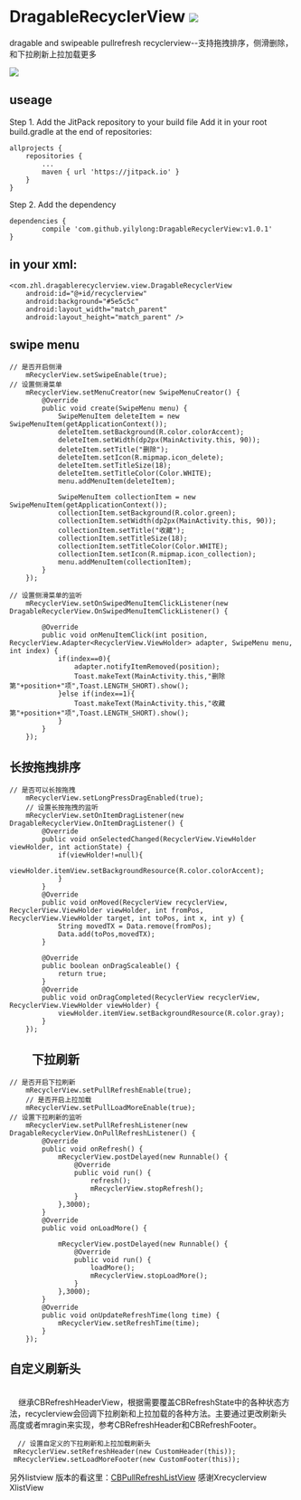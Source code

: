 # DragableRecyclerView [![](https://jitpack.io/v/yilylong/DragableRecyclerView.svg)](https://jitpack.io/#yilylong/DragableRecyclerView)
dragable and swipeable pullrefresh recyclerview--支持拖拽排序，侧滑删除，和下拉刷新上拉加载更多

<img src='/GIF.gif'>

useage
---

Step 1. Add the JitPack repository to your build file
Add it in your root build.gradle at the end of repositories:
	
    allprojects {
		repositories {
			...
			maven { url 'https://jitpack.io' }
		}
	}

Step 2. Add the dependency

    dependencies {
	        compile 'com.github.yilylong:DragableRecyclerView:v1.0.1'
	}

in your xml:
---
    <com.zhl.dragablerecyclerview.view.DragableRecyclerView
        android:id="@+id/recyclerview"
        android:background="#5e5c5c"
        android:layout_width="match_parent"
        android:layout_height="match_parent" />
        
swipe menu
---

    // 是否开启侧滑
        mRecyclerView.setSwipeEnable(true);
    // 设置侧滑菜单
        mRecyclerView.setMenuCreator(new SwipeMenuCreator() {
            @Override
            public void create(SwipeMenu menu) {
                SwipeMenuItem deleteItem = new SwipeMenuItem(getApplicationContext());
                deleteItem.setBackground(R.color.colorAccent);
                deleteItem.setWidth(dp2px(MainActivity.this, 90));
                deleteItem.setTitle("删除");
                deleteItem.setIcon(R.mipmap.icon_delete);
                deleteItem.setTitleSize(18);
                deleteItem.setTitleColor(Color.WHITE);
                menu.addMenuItem(deleteItem);

                SwipeMenuItem collectionItem = new SwipeMenuItem(getApplicationContext());
                collectionItem.setBackground(R.color.green);
                collectionItem.setWidth(dp2px(MainActivity.this, 90));
                collectionItem.setTitle("收藏");
                collectionItem.setTitleSize(18);
                collectionItem.setTitleColor(Color.WHITE);
                collectionItem.setIcon(R.mipmap.icon_collection);
                menu.addMenuItem(collectionItem);
            }
        });
        
    // 设置侧滑菜单的监听
        mRecyclerView.setOnSwipedMenuItemClickListener(new DragableRecyclerView.OnSwipedMenuItemClickListener() {

            @Override
            public void onMenuItemClick(int position, RecyclerView.Adapter<RecyclerView.ViewHolder> adapter, SwipeMenu menu, int index) {
                if(index==0){
                    adapter.notifyItemRemoved(position);
                    Toast.makeText(MainActivity.this,"删除第"+position+"项",Toast.LENGTH_SHORT).show();
                }else if(index==1){
                    Toast.makeText(MainActivity.this,"收藏第"+position+"项",Toast.LENGTH_SHORT).show();
                }
            }
        });       
 
 长按拖拽排序
 ---
 
    // 是否可以长按拖拽
        mRecyclerView.setLongPressDragEnabled(true);  
        // 设置长按拖拽的监听
        mRecyclerView.setOnItemDragListener(new DragableRecyclerView.OnItemDragListener() {
            @Override
            public void onSelectedChanged(RecyclerView.ViewHolder viewHolder, int actionState) {
                if(viewHolder!=null){
                    viewHolder.itemView.setBackgroundResource(R.color.colorAccent);
                }
            }
            @Override
            public void onMoved(RecyclerView recyclerView, RecyclerView.ViewHolder viewHolder, int fromPos, RecyclerView.ViewHolder target, int toPos, int x, int y) {
                String movedTX = Data.remove(fromPos);
                Data.add(toPos,movedTX);
            }

            @Override
            public boolean onDragScaleable() {
                return true;
            }
            @Override
            public void onDragCompleted(RecyclerView recyclerView, RecyclerView.ViewHolder viewHolder) {
                viewHolder.itemView.setBackgroundResource(R.color.gray);
            }
        });
        
下拉刷新
---

    // 是否开启下拉刷新
        mRecyclerView.setPullRefreshEnable(true);
        // 是否开启上拉加载
        mRecyclerView.setPullLoadMoreEnable(true);
    // 设置下拉刷新的监听
        mRecyclerView.setPullRefreshListener(new DragableRecyclerView.OnPullRefreshListener() {
            @Override
            public void onRefresh() {
                mRecyclerView.postDelayed(new Runnable() {
                    @Override
                    public void run() {
                        refresh();
                        mRecyclerView.stopRefresh();
                    }
                },3000);
            }
            @Override
            public void onLoadMore() {

                mRecyclerView.postDelayed(new Runnable() {
                    @Override
                    public void run() {
                        loadMore();
                        mRecyclerView.stopLoadMore();
                    }
                },3000);
            }
            @Override
            public void onUpdateRefreshTime(long time) {
                mRecyclerView.setRefreshTime(time);
            }
        });


  自定义刷新头
  ----
     
     继承CBRefreshHeaderView，根据需要覆盖CBRefreshState中的各种状态方法，recyclerview会回调下拉刷新和上拉加载的各种方法。主要通过更改刷新头高度或者mragin来实现，参考CBRefreshHeader和CBRefreshFooter。
     
      // 设置自定义的下拉刷新和上拉加载刷新头
     mRecyclerView.setRefreshHeader(new CustomHeader(this));
     mRecyclerView.setLoadMoreFooter(new CustomFooter(this));


另外listview 版本的看这里：[CBPullRefreshListView](https://github.com/yilylong/CBPullRefreshListView)
感谢Xrecyclerview XlistView
















                    
  
        
